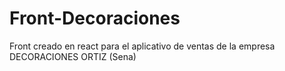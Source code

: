 # Front-Decoraciones
Front creado en react para el aplicativo de ventas de la empresa DECORACIONES ORTIZ (Sena)
